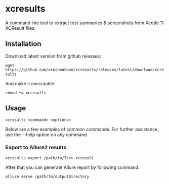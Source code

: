 # xcresults

A command line tool to extract test summaries & screenshots from Xcode 11 XCResult files.

## Installation

Download latest version from github releases: 

`wget https://github.com/eroshenkoam/xcresults/releases/latest/download/xcresults`

And make it executable: 

`chmod +x xcresults`

## Usage

`xcresults <command> <options>`

Below are a few examples of common commands. For further assistance, use the --help option on any command

### Export to Allure2 results

`xcresults export /path/to/Test.xcresult`

After that you can generate Allure report by following command: 

`allure serve /path/to/outputDirectory`
